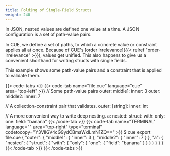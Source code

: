 ```yaml
---
title: Folding of Single-Field Structs
weight: 240
---
```


In JSON, nested values are defined one value at a time.
A JSON configuration is a set of path-value pairs.

In CUE, we define a set of paths,
to which a concrete value or constraint applies all at once.
Because of CUE's
[order irrelevance]({{< relref "order-irrelevance" >}}),
values get unified.
This also happens to give us a convenient shorthand for writing structs with
single fields.

This example shows some path-value pairs and a constraint that is applied to
validate them.

{{< code-tabs >}}
{{< code-tab name="file.cue" language="cue" area="top-left" >}}
// Some path-value pairs
outer: middle1: inner: 3
outer: middle2: inner: 7

// A collection-constraint pair that validates.
outer: [string]: inner: int

// A more convenient way to write deep nesting.
a: nested: struct: with: only: one: field: "banana"
{{< /code-tab >}}
{{< code-tab name="TERMINAL" language="" area="top-right" type="terminal" codetocopy="Y3VlIGV4cG9ydCBmaWxlLmN1ZQ==" >}}
$ cue export file.cue
{
    "outer": {
        "middle1": {
            "inner": 3
        },
        "middle2": {
            "inner": 7
        }
    },
    "a": {
        "nested": {
            "struct": {
                "with": {
                    "only": {
                        "one": {
                            "field": "banana"
                        }
                    }
                }
            }
        }
    }
}
{{< /code-tab >}}
{{< /code-tabs >}}
